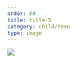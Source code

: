 ```yaml
---
order: 60
title: title-5
category: child/teen
type: image
---
```


![](https://alacolang.ir/kolbeh/static/images/relaxing-box.webp)